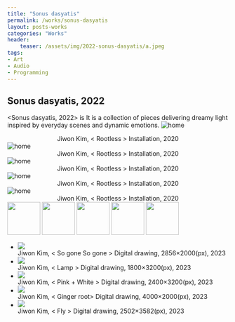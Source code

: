 ```yaml
---
title: "Sonus dasyatis"
permalink: /works/sonus-dasyatis
layout: posts-works
categories: "Works"
header:
    teaser: /assets/img/2022-sonus-dasyatis/a.jpeg
tags:
- Art
- Audio
- Programming
---
```

## Sonus dasyatis, 2022
<Sonus dasyatis, 2022> is
It is a collection of pieces delivering dreamy light inspired by everyday scenes and dynamic emotions.
<img src="/assets/img/2022-sonus-dasyatis/a.jpeg" style="width:auto; height:auto;" alt="home"> 
<div style = "text-align: center;"> 
Jiwon Kim, < Rootless > Installation, 2020 

</div>
<img src="/assets/img/2022-sonus-dasyatis/b.jpeg" style="width:auto; height:auto;" alt="home"> 
<div style = "text-align: center;"> 
Jiwon Kim, < Rootless > Installation, 2020 

</div>
<img src="/assets/img/2022-sonus-dasyatis/c.jpeg" style="width:auto; height:auto;" alt="home"> 
<div style = "text-align: center;"> 
Jiwon Kim, < Rootless > Installation, 2020 
</div>

<img src="/assets/img/2022-sonus-dasyatis/d.jpeg" style="width:auto; height:auto;" alt="home"> 
<div style = "text-align: center;"> 
Jiwon Kim, < Rootless > Installation, 2020 
</div>

<img src="/assets/img/2022-sonus-dasyatis/e.jpeg" style="width:auto; height:auto;" alt="home"> 
<div style = "text-align: center;"> 
Jiwon Kim, < Rootless > Installation, 2020 
</div>

<div class="carousel-container">
<!-- Thumbnails -->
<div class="carousel-thumbnails">
    <img src="/assets/img/2022-sonus-dasyatis/zf.jpeg" width="75" height="75" data-index="0">
    <img src="/assets/img/2022-sonus-dasyatis/zg.jpeg" width="75" height="75" data-index="1">
    <img src="/assets/img/2022-sonus-dasyatis/zh.jpeg" width="75" height="75" data-index="2">
    <img src="/assets/img/2022-sonus-dasyatis/zi.jpeg" width="75" height="75" data-index="3">
    <img src="/assets/img/2022-sonus-dasyatis/zj.jpeg" width="75" height="75" data-index="4">
</div>
<!-- Main Carousel -->
<div class="glide glide-main">
    <div class="glide__track" data-glide-el="track">
    <ul class="glide__slides">
        <li class="glide__slide">
            <img src="/assets/img/2022-sonus-dasyatis/f.jpeg">
            <div class="slide-caption">Jiwon Kim, < So gone So gone > Digital drawing, 2856×2000(px), 2023
            </div>
        </li>
        <li class="glide__slide">
            <img src="/assets/img/2022-sonus-dasyatis/g.jpeg">
            <div class="slide-caption">Jiwon Kim, < Lamp > Digital drawing, 1800×3200(px), 2023</div>
        </li>
        <li class="glide__slide">
            <img src="/assets/img/2022-sonus-dasyatis/h.jpeg">
            <div class="slide-caption">Jiwon Kim, < Pink + White > Digital drawing, 2400×3200(px), 2023</div>
        </li>
        <li class="glide__slide">
            <img src="/assets/img/2022-sonus-dasyatis/i.jpeg">
            <div class="slide-caption">Jiwon Kim, < Ginger root> Digital drawing, 4000×2000(px), 2023</div>
        </li>
        <li class="glide__slide">
            <img src="/assets/img/2022-sonus-dasyatis/j.jpeg">
            <div class="slide-caption">Jiwon Kim, < Fly > Digital drawing, 2502×3582(px), 2023</div>
        </li>
    </ul>
    </div>
</div>
